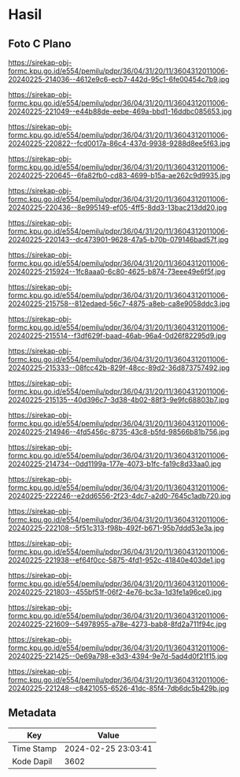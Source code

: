 # Hasil

## Foto C Plano

https://sirekap-obj-formc.kpu.go.id/e554/pemilu/pdpr/36/04/31/20/11/3604312011006-20240225-214036--4612e9c6-ecb7-442d-95c1-6fe00454c7b9.jpg

https://sirekap-obj-formc.kpu.go.id/e554/pemilu/pdpr/36/04/31/20/11/3604312011006-20240225-221049--e44b88de-eebe-469a-bbd1-16ddbc085653.jpg

https://sirekap-obj-formc.kpu.go.id/e554/pemilu/pdpr/36/04/31/20/11/3604312011006-20240225-220822--fcd0017a-86c4-437d-9938-9288d8ee5f63.jpg

https://sirekap-obj-formc.kpu.go.id/e554/pemilu/pdpr/36/04/31/20/11/3604312011006-20240225-220645--6fa82fb0-cd83-4699-b15a-ae262c9d9935.jpg

https://sirekap-obj-formc.kpu.go.id/e554/pemilu/pdpr/36/04/31/20/11/3604312011006-20240225-220436--8e995149-ef05-4ff5-8dd3-13bac213dd20.jpg

https://sirekap-obj-formc.kpu.go.id/e554/pemilu/pdpr/36/04/31/20/11/3604312011006-20240225-220143--dc473901-9628-47a5-b70b-079146bad57f.jpg

https://sirekap-obj-formc.kpu.go.id/e554/pemilu/pdpr/36/04/31/20/11/3604312011006-20240225-215924--1fc8aaa0-6c80-4625-b874-73eee49e6f5f.jpg

https://sirekap-obj-formc.kpu.go.id/e554/pemilu/pdpr/36/04/31/20/11/3604312011006-20240225-215758--812edaed-56c7-4875-a8eb-ca8e9058ddc3.jpg

https://sirekap-obj-formc.kpu.go.id/e554/pemilu/pdpr/36/04/31/20/11/3604312011006-20240225-215514--f3df629f-baad-46ab-96a4-0d26f82295d9.jpg

https://sirekap-obj-formc.kpu.go.id/e554/pemilu/pdpr/36/04/31/20/11/3604312011006-20240225-215333--08fcc42b-829f-48cc-89d2-36d873757492.jpg

https://sirekap-obj-formc.kpu.go.id/e554/pemilu/pdpr/36/04/31/20/11/3604312011006-20240225-215135--40d396c7-3d38-4b02-88f3-9e9fc68803b7.jpg

https://sirekap-obj-formc.kpu.go.id/e554/pemilu/pdpr/36/04/31/20/11/3604312011006-20240225-214946--4fd5456c-8735-43c8-b5fd-98566b81b756.jpg

https://sirekap-obj-formc.kpu.go.id/e554/pemilu/pdpr/36/04/31/20/11/3604312011006-20240225-214734--0dd1199a-177e-4073-b1fc-fa19c8d33aa0.jpg

https://sirekap-obj-formc.kpu.go.id/e554/pemilu/pdpr/36/04/31/20/11/3604312011006-20240225-222246--e2dd6556-2f23-4dc7-a2d0-7645c1adb720.jpg

https://sirekap-obj-formc.kpu.go.id/e554/pemilu/pdpr/36/04/31/20/11/3604312011006-20240225-222108--5f51c313-f98b-492f-b671-95b7ddd53e3a.jpg

https://sirekap-obj-formc.kpu.go.id/e554/pemilu/pdpr/36/04/31/20/11/3604312011006-20240225-221938--ef64f0cc-5875-4fd1-952c-41840e403de1.jpg

https://sirekap-obj-formc.kpu.go.id/e554/pemilu/pdpr/36/04/31/20/11/3604312011006-20240225-221803--455bf51f-06f2-4e76-bc3a-1d3fe1a96ce0.jpg

https://sirekap-obj-formc.kpu.go.id/e554/pemilu/pdpr/36/04/31/20/11/3604312011006-20240225-221609--54978955-a78e-4273-bab8-8fd2a711f94c.jpg

https://sirekap-obj-formc.kpu.go.id/e554/pemilu/pdpr/36/04/31/20/11/3604312011006-20240225-221425--0e69a798-e3d3-4394-9e7d-5ad4d0f21f15.jpg

https://sirekap-obj-formc.kpu.go.id/e554/pemilu/pdpr/36/04/31/20/11/3604312011006-20240225-221248--c8421055-6526-41dc-85f4-7db6dc5b429b.jpg


## Metadata

| Key        | Value               |
| ---------- | ------------------- |
| Time Stamp | 2024-02-25 23:03:41 |
| Kode Dapil | 3602                |



